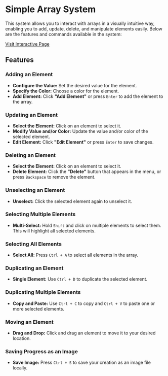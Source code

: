 # Simple Array System

This system allows you to interact with arrays in a visually intuitive way, enabling you to add, update, delete, and manipulate elements easily. Below are the features and commands available in the system:

[Visit Interactive Page](https://yummyfran.github.io/array-project-pt/)

## Features

### Adding an Element
- **Configure the Value:** Set the desired value for the element.
- **Specify the Color:** Choose a color for the element.
- **Add Element:** Click **"Add Element"** or press `Enter` to add the element to the array.

### Updating an Element
- **Select the Element:** Click on an element to select it.
- **Modify Value and/or Color:** Update the value and/or color of the selected element.
- **Edit Element:** Click **"Edit Element"** or press `Enter` to save changes.

### Deleting an Element
- **Select the Element:** Click on an element to select it.
- **Delete Element:** Click the **"Delete"** button that appears in the menu, or press `Backspace` to remove the element.

### Unselecting an Element
- **Unselect:** Click the selected element again to unselect it.

### Selecting Multiple Elements
- **Multi-Select:** Hold `Shift` and click on multiple elements to select them. This will highlight all selected elements.

### Selecting All Elements
- **Select All:** Press `Ctrl + A` to select all elements in the array.

### Duplicating an Element
- **Single Element:** Use `Ctrl + D` to duplicate the selected element.

### Duplicating Multiple Elements
- **Copy and Paste:** Use `Ctrl + C` to copy and `Ctrl + V` to paste one or more selected elements.

### Moving an Element
- **Drag and Drop:** Click and drag an element to move it to your desired location.

### Saving Progress as an Image
- **Save Image:** Press `Ctrl + S` to save your creation as an image file locally.
